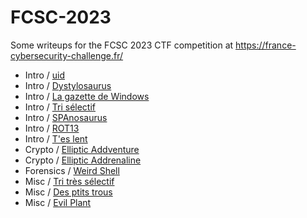 # FCSC-2023

Some writeups for the FCSC 2023 CTF competition at https://france-cybersecurity-challenge.fr/

- Intro / [uid](/Intro/uid/README.md)
- Intro / [Dystylosaurus](/Intro/dystylosaurus/README.md)
- Intro / [La gazette de Windows](/Intro/la_gazette_de_window/README.md)
- Intro / [Tri sélectif](/Intro/tri_selectif/README.md)
- Intro / [SPAnosaurus](/Intro/spanosaurus/README.md)
- Intro / [ROT13](/Intro/rot13/README.md)
- Intro / [T'es lent](/Intro/tes_lent/README.md)
- Crypto / [Elliptic Addventure](/Crypto/elliptic_addventure/README.md)
- Crypto / [Elliptic Addrenaline](/Crypto/elliptic_addrenaline/README.md)
- Forensics / [Weird Shell](Forensics/weird_shell/README.md)
- Misc / [Tri très sélectif](/Misc/tri_tres_selectif/README.md)
- Misc / [Des ptits trous](/Misc/des_ptits_trous/README.md)
- Misc / [Evil Plant](/Misc/evil_plant/README.md)
